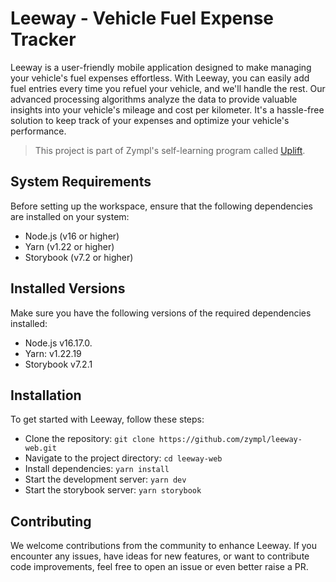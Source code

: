 # Leeway - Vehicle Fuel Expense Tracker
Leeway is a user-friendly mobile application designed to make managing your vehicle's fuel expenses effortless. With Leeway, you can easily add fuel entries every time you refuel your vehicle, and we'll handle the rest. Our advanced processing algorithms analyze the data to provide valuable insights into your vehicle's mileage and cost per kilometer. It's a hassle-free solution to keep track of your expenses and optimize your vehicle's performance.

> This project is part of Zympl's self-learning program called [Uplift](https://zympl-xyz.neetokb.com/articles/uplift).

## System Requirements

Before setting up the workspace, ensure that the following dependencies are installed on your system:

- Node.js (v16 or higher)
- Yarn (v1.22 or higher)
- Storybook (v7.2 or higher)

## Installed Versions

Make sure you have the following versions of the required dependencies installed:

- Node.js v16.17.0.
- Yarn: v1.22.19
- Storybook v7.2.1

## Installation
To get started with Leeway, follow these steps:

- Clone the repository: `git clone https://github.com/zympl/leeway-web.git`
- Navigate to the project directory: `cd leeway-web`
- Install dependencies: `yarn install`
- Start the development server: `yarn dev`
- Start the storybook server: `yarn storybook`

## Contributing
We welcome contributions from the community to enhance Leeway. If you encounter any issues, have ideas for new features, or want to contribute code improvements, feel free to open an issue or even better raise a PR.